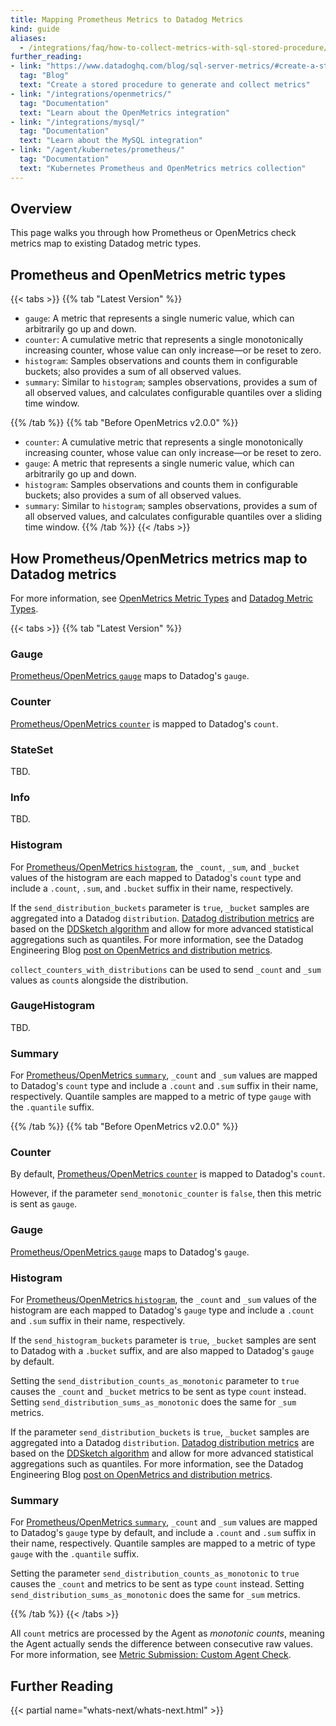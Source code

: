 ```yaml
---
title: Mapping Prometheus Metrics to Datadog Metrics
kind: guide
aliases:
  - /integrations/faq/how-to-collect-metrics-with-sql-stored-procedure/
further_reading:
- link: "https://www.datadoghq.com/blog/sql-server-metrics/#create-a-stored-procedure-to-generate-and-collect-metrics"
  tag: "Blog"
  text: "Create a stored procedure to generate and collect metrics"
- link: "/integrations/openmetrics/"
  tag: "Documentation"
  text: "Learn about the OpenMetrics integration"
- link: "/integrations/mysql/"
  tag: "Documentation"
  text: "Learn about the MySQL integration"
- link: "/agent/kubernetes/prometheus/"
  tag: "Documentation"
  text: "Kubernetes Prometheus and OpenMetrics metrics collection"
---
```


## Overview

This page walks you through how Prometheus or OpenMetrics check metrics map to existing Datadog metric types.

## Prometheus and OpenMetrics metric types


{{< tabs >}}
{{% tab "Latest Version" %}}
* `gauge`: A metric that represents a single numeric value, which can arbitrarily go up and down.
* `counter`: A cumulative metric that represents a single monotonically increasing counter, whose value can only increase—or be reset to zero.
* `histogram`: Samples observations and counts them in configurable buckets; also provides a sum of all observed values.
* `summary`: Similar to `histogram`; samples observations, provides a sum of all observed values, and calculates configurable quantiles over a sliding time window.

{{% /tab %}}
{{% tab "Before OpenMetrics v2.0.0" %}}

* `counter`: A cumulative metric that represents a single monotonically increasing counter, whose value can only increase—or be reset to zero.
* `gauge`: A metric that represents a single numeric value, which can arbitrarily go up and down.
* `histogram`: Samples observations and counts them in configurable buckets; also provides a sum of all observed values.
* `summary`: Similar to `histogram`; samples observations, provides a sum of all observed values, and calculates configurable quantiles over a sliding time window.
{{% /tab %}}
{{< /tabs >}}

## How Prometheus/OpenMetrics metrics map to Datadog metrics

For more information, see [OpenMetrics Metric Types][2] and [Datadog Metric Types][3].

{{< tabs >}}
{{% tab "Latest Version" %}}
### Gauge

[Prometheus/OpenMetrics `gauge`][101] maps to Datadog's `gauge`.

### Counter

[Prometheus/OpenMetrics `counter`][102] is mapped to Datadog's `count`.

### StateSet

TBD.

### Info
TBD.

### Histogram

For [Prometheus/OpenMetrics `histogram`][104], the `_count`, `_sum`, and `_bucket` values of the histogram are each mapped to Datadog's `count` type and include a `.count`, `.sum`, and `.bucket` suffix in their name, respectively.

If the `send_distribution_buckets` parameter is `true`, `_bucket` samples are aggregated into a Datadog `distribution`. [Datadog distribution metrics][108] are based on the [DDSketch algorithm][109] and allow for more advanced statistical aggregations such as quantiles. For more information, see the Datadog Engineering Blog [post on OpenMetrics and distribution metrics][105].

`collect_counters_with_distributions` can be used to send `_count` and `_sum` values as `count`s alongside the distribution.

### GaugeHistogram

TBD.

### Summary

For [Prometheus/OpenMetrics `summary`][107], `_count` and `_sum` values are mapped to Datadog's `count` type and include a `.count` and `.sum` suffix in their name, respectively. Quantile samples are mapped to a metric of type `gauge` with the `.quantile` suffix.

[101]: https://prometheus.io/docs/concepts/metric_types/#gauge
[102]: https://prometheus.io/docs/concepts/metric_types/#counter
[103]: /metrics/custom_metrics/agent_metrics_submission/?tab=count#monotonic_count
[104]: https://prometheus.io/docs/concepts/metric_types/#histogram
[105]: https://www.datadoghq.com/blog/whats-next-monitoring-kubernetes/#distribution-metrics
[107]: https://prometheus.io/docs/concepts/metric_types/#counter
[108]: /metrics/distributions/
[109]: https://www.datadoghq.com/blog/engineering/computing-accurate-percentiles-with-ddsketch/

{{% /tab %}}
{{% tab "Before OpenMetrics v2.0.0" %}}
### Counter

By default, [Prometheus/OpenMetrics `counter`][101] is mapped to Datadog's `count`.

However, if the parameter `send_monotonic_counter` is `false`, then this metric is sent as `gauge`.

### Gauge

[Prometheus/OpenMetrics `gauge`][103] maps to Datadog's `gauge`.

### Histogram

For [Prometheus/OpenMetrics `histogram`][104], the `_count` and `_sum` values of the histogram are each mapped to Datadog's `gauge` type and include a `.count` and `.sum` suffix in their name, respectively.

If the `send_histogram_buckets` parameter is `true`, `_bucket` samples are sent to Datadog with a `.bucket` suffix, and are also mapped to Datadog's `gauge` by default.

Setting the `send_distribution_counts_as_monotonic` parameter to `true` causes the `_count` and `_bucket` metrics to be sent as type `count` instead. Setting `send_distribution_sums_as_monotonic` does the same for `_sum` metrics.

If the parameter `send_distribution_buckets` is `true`, `_bucket` samples are aggregated into a Datadog `distribution`. [Datadog distribution metrics][108] are based on the [DDSketch algorithm][107] and allow for more advanced statistical aggregations such as quantiles. For more information, see the Datadog Engineering Blog [post on OpenMetrics and distribution metrics][106].


### Summary

For [Prometheus/OpenMetrics `summary`][105], `_count` and `_sum` values are mapped to Datadog's `gauge` type by default, and include a `.count` and `.sum` suffix in their name, respectively. Quantile samples are mapped to a metric of type `gauge` with the `.quantile` suffix.

Setting the parameter `send_distribution_counts_as_monotonic` to `true` causes the `_count` and metrics to be sent as type `count` instead. Setting `send_distribution_sums_as_monotonic` does the same for `_sum` metrics.

[101]: https://prometheus.io/docs/concepts/metric_types/#counter
[102]: /metrics/custom_metrics/agent_metrics_submission/?tab=count#monotonic_count
[103]: https://prometheus.io/docs/concepts/metric_types/#gauge
[104]: https://prometheus.io/docs/concepts/metric_types/#histogram
[105]: https://prometheus.io/docs/concepts/metric_types/#summary
[106]: https://www.datadoghq.com/blog/whats-next-monitoring-kubernetes/#distribution-metrics
[107]: https://www.datadoghq.com/blog/engineering/computing-accurate-percentiles-with-ddsketch/
[108]: /metrics/distributions/

{{% /tab %}}
{{< /tabs >}}

<div class="alert alert-info">All <code>count</code> metrics are processed by the Agent as <em>monotonic counts</em>, meaning the Agent actually sends the difference between consecutive raw values. For more information, see <a href="/metrics/custom_metrics/agent_metrics_submission/?tab=count#monotonic_count">Metric Submission: Custom Agent Check</a>.</div>

## Further Reading

{{< partial name="whats-next/whats-next.html" >}}

[1]: /agent/kubernetes/prometheus/
[2]: https://github.com/OpenObservability/OpenMetrics/blob/main/specification/OpenMetrics.md#metric-types
[3]: /metrics/types/
